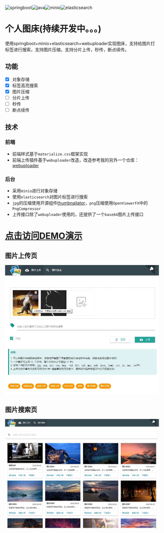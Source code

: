 <img src="https://img.shields.io/badge/springboot-2.2.7.RELEASE-brightgreen" alt="springboot"/><img src="https://img.shields.io/badge/java-1.8-blue" alt="java"/><img src="https://img.shields.io/badge/minio-7.1.4-green" alt="minio"/><img src="https://img.shields.io/badge/elasticsearch-6.8.8-yellowgreen" alt="elasticsearch"/>

# 个人图床(持续开发中。。。)
使用springboot+minio+elasticsearch+webuploader实现图床，支持给图片打标签进行搜索，支持图片压缩，支持分片上传，秒传，断点续传。


## 功能

- [x] 对象存储
- [x] 标签高亮搜索
- [x] 图片压缩
- [ ] 分片上传
- [ ] 秒传
- [ ] 断点续传

## 技术

### 前端

- 前端样式基于`materialize.css`框架实现
- 前端上传插件基于`webuploader`改造，改造参考我的另外一个仓库：[webuploader](https://github.com/tuituidan/webuploader)

### 后台

- 采用`minio`进行对象存储
- 使用`elasticsearch`对图片标签进行搜索
- `jpg`的压缩使用开源组件[thumbnailator](https://github.com/coobird/thumbnailator)，`png`压缩使用`OpenViewerFX`中的`PngCompressor`
- 上传接口除了`webuploader`使用的，还提供了一个`base64`图片上传接口

# [点击访问DEMO演示](http://www.tuituidan.com/image-host)

## 图片上传页

![index](docs/show/index.jpg)

## 图片搜索页

![index](docs/show/search.jpg)

